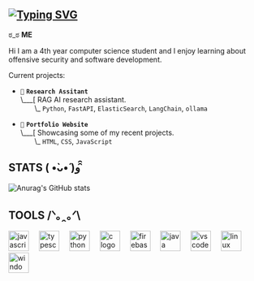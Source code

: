 ## [![Typing SVG](https://readme-typing-svg.demolab.com/?font=Terminess+Nerd+Font+Mono&size=20&duration=2000&pause=500&color=673AB7&background=FFFFFF00&vCenter=true&random=true&width=540&height=40&lines=Hi+im+Mehar!!;Status:+Procrastinating+Assignments;Status:+Burning+down+JojaMart;Status:+Crying+over+privilege+escalation)](https://git.io/typing-svg)
ಠ_ಠ **ME**

Hi I am a 4th year computer science student and I enjoy learning about offensive security and software development.

Current projects:

- `🦈` **`Research Assitant`**<br>
\\___[ RAG AI research assistant.<br>
&nbsp;&nbsp;&nbsp;&nbsp;&nbsp;&nbsp;&nbsp;\\\_ `Python`, `FastAPI`, `ElasticSearch`, `LangChain`, `ollama`

- `🐋` **`Portfolio Website`**<br>
\\___[ Showcasing some of my recent projects.<br>
&nbsp;&nbsp;&nbsp;&nbsp;&nbsp;&nbsp;&nbsp;\\\_ `HTML`, `CSS`, `JavaScript`


## STATS ( •̀ᴗ•́ )و ̑̑
<div align="Left">
  
![Anurag's GitHub stats](https://github-readme-stats.vercel.app/api?username=meharklair&show_icons=true&theme=catppuccin_mocha)
  
</div>

## TOOLS /ᐠ｡ꞈ｡ᐟ\

<div align="left">
  <img src="https://cdn.jsdelivr.net/gh/devicons/devicon/icons/javascript/javascript-original.svg" height="40" alt="javascript logo"  />
  <img width="12" />
  <img src="https://cdn.jsdelivr.net/gh/devicons/devicon/icons/typescript/typescript-original.svg" height="40" alt="typescript logo"  />
  <img width="12" />
  <img src="https://cdn.jsdelivr.net/gh/devicons/devicon/icons/python/python-original.svg" height="40" alt="python logo"  />
  <img width="12" />
  <img src="https://cdn.jsdelivr.net/gh/devicons/devicon/icons/c/c-original.svg" height="40" alt="c logo"  />
  <img width="12" />
  <img src="https://cdn.jsdelivr.net/gh/devicons/devicon/icons/firebase/firebase-plain.svg" height="40" alt="firebase logo"  />
  <img width="12" />
  <img src="https://cdn.jsdelivr.net/gh/devicons/devicon/icons/java/java-original.svg" height="40" alt="java logo"  />
  <img width="12" />
  <img src="https://cdn.jsdelivr.net/gh/devicons/devicon/icons/vscode/vscode-original.svg" height="40" alt="vscode logo"  />
  <img width="12" />
  <img src="https://cdn.jsdelivr.net/gh/devicons/devicon/icons/linux/linux-original.svg" height="40" alt="linux logo"  />
  <img width="12" />
  <img src="https://cdn.jsdelivr.net/gh/devicons/devicon/icons/windows8/windows8-original.svg" height="40" alt="windows8 logo"  />
</div>
